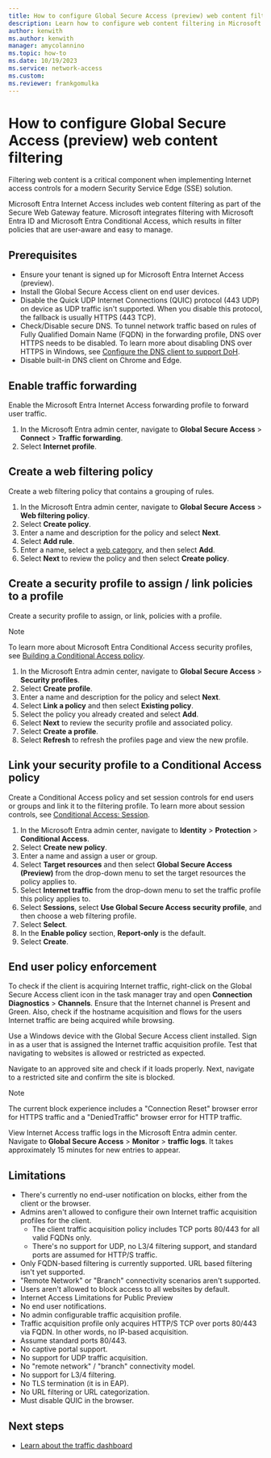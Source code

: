 ```yaml
---
title: How to configure Global Secure Access (preview) web content filtering
description: Learn how to configure web content filtering in Microsoft Entra Internet Access (preview).
author: kenwith    
ms.author: kenwith
manager: amycolannino
ms.topic: how-to
ms.date: 10/19/2023
ms.service: network-access
ms.custom: 
ms.reviewer: frankgomulka
---
```


# How to configure Global Secure Access (preview) web content filtering

Filtering web content is a critical component when implementing Internet access controls for a modern Security Service Edge (SSE) solution. 

Microsoft Entra Internet Access includes web content filtering as part of the Secure Web Gateway feature. Microsoft integrates filtering with Microsoft Entra ID and Microsoft Entra Conditional Access, which results in filter policies that are user-aware and easy to manage.

## Prerequisites

- Ensure your tenant is signed up for Microsoft Entra Internet Access (preview).
- Install the Global Secure Access client on end user devices.
- Disable the Quick UDP Internet Connections (QUIC) protocol (443 UDP) on device as UDP traffic isn't supported. When you disable this protocol, the fallback is usually HTTPS (443 TCP).
- Check/Disable secure DNS. To tunnel network traffic based on rules of Fully Qualified Domain Name (FQDN) in the forwarding profile, DNS over HTTPS needs to be disabled. To learn more about disabling DNS over HTTPS in Windows, see [Configure the DNS client to support DoH](/windows-server/networking/dns/doh-client-support#configure-the-dns-client-to-support-doh).
- Disable built-in DNS client on Chrome and Edge.

## Enable traffic forwarding
Enable the Microsoft Entra Internet Access forwarding profile to forward user traffic. 
1. In the Microsoft Entra admin center, navigate to **Global Secure Access** > **Connect** > **Traffic forwarding**.
1. Select **Internet profile**.

## Create a web filtering policy
Create a web filtering policy that contains a grouping of rules.
1. In the Microsoft Entra admin center, navigate to **Global Secure Access** > **Web filtering policy**.
1. Select **Create policy**.
1. Enter a name and description for the policy and select **Next**.
1. Select **Add rule**.
1. Enter a name, select a [web category](reference-web-content-filtering-categories.md), and then select **Add**.
1. Select **Next** to review the policy and then select **Create policy**.

## Create a security profile to assign / link policies to a profile
Create a security profile to assign, or link, policies with a profile.

> [!NOTE]
> To learn more about Microsoft Entra Conditional Access security profiles, see [Building a Conditional Access policy](/azure/active-directory/conditional-access/concept-conditional-access-policies).

1. In the Microsoft Entra admin center, navigate to **Global Secure Access** > **Security profiles**.
1. Select **Create profile**.
1. Enter a name and description for the policy and select **Next**.
1. Select **Link a policy** and then select **Existing policy**.
1. Select the policy you already created and select **Add**.
1. Select **Next** to review the security profile and associated policy.
1. Select **Create a profile**.
1. Select **Refresh** to refresh the profiles page and view the new profile.

## Link your security profile to a Conditional Access policy
Create a Conditional Access policy and set session controls for end users or groups and link it to the filtering profile. To learn more about session controls, see [Conditional Access: Session](/azure/active-directory/conditional-access/concept-conditional-access-session). 
1. In the Microsoft Entra admin center, navigate to **Identity** > **Protection** > **Conditional Access**.
1. Select **Create new policy**.
1. Enter a name and assign a user or group.
1. Select **Target resources** and then select **Global Secure Access (Preview)** from the drop-down menu to set the target resources the policy applies to.
1. Select **Internet traffic** from the drop-down menu to set the traffic profile this policy applies to.
1. Select **Sessions**, select **Use Global Secure Access security profile**, and then choose a web filtering profile.
1. Select **Select**.
1. In the **Enable policy** section, **Report-only** is the default.
1. Select **Create**.

## End user policy enforcement

To check if the client is acquiring Internet traffic, right-click on the Global Secure Access client icon in the task manager tray and open **Connection Diagnostics** > **Channels**. Ensure that the Internet channel is Present and Green. Also, check if the hostname acquisition and flows for the users Internet traffic are being acquired while browsing.

Use a Windows device with the Global Secure Access client installed. Sign in as a user that is assigned the Internet traffic acquisition profile. Test that navigating to websites is allowed or restricted as expected.

Navigate to an approved site and check if it loads properly. Next, navigate to a restricted site and confirm the site is blocked.

> [!NOTE]
> The current block experience includes a "Connection Reset" browser error for HTTPS traffic and a "DeniedTraffic" browser error for HTTP traffic.

View Internet Access traffic logs in the Microsoft Entra admin center. Navigate to **Global Secure Access** > **Monitor** > **traffic logs**. It takes approximately 15 minutes for new entries to appear.


## Limitations
- There's currently no end-user notification on blocks, either from the client or the browser.
- Admins aren't allowed to configure their own Internet traffic acquisition profiles for the client.
    - The client traffic acquisition policy includes TCP ports 80/443 for all valid FQDNs only.
    - There's no support for UDP, no L3/4 filtering support, and standard ports are assumed for HTTP/S traffic.
- Only FQDN-based filtering is currently supported. URL based filtering isn't yet supported.
- "Remote Network" or "Branch" connectivity scenarios aren't supported.
- Users aren't allowed to block access to all websites by default.
- Internet Access Limitations for Public Preview
- No end user notifications.
- No admin configurable traffic acquisition profile.
- Traffic acquisition profile only acquires HTTP/S TCP over ports 80/443 via FQDN. In other words, no IP-based acquisition.
- Assume standard ports 80/443.
- No captive portal support.
- No support for UDP traffic acquisition.
- No "remote network" / "branch" connectivity model.
- No support for L3/4 filtering.
- No TLS termination (it is in EAP).
- No URL filtering or URL categorization.
- Must disable QUIC in the browser.


## Next steps
- [Learn about the traffic dashboard](concept-traffic-dashboard.md)
